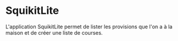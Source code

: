 # SquikitLite
L'application SquikitLite permet de lister les provisions que l'on a à la maison et de créer une liste de courses.
